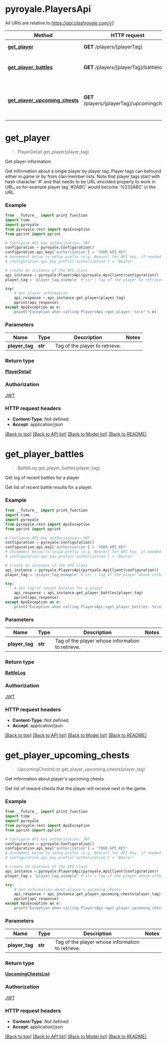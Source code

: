 # pyroyale.PlayersApi

All URIs are relative to *https://api.clashroyale.com/v1*

Method | HTTP request | Description
------------- | ------------- | -------------
[**get_player**](PlayersApi.md#get_player) | **GET** /players/{playerTag} | Get player information
[**get_player_battles**](PlayersApi.md#get_player_battles) | **GET** /players/{playerTag}/battlelog | Get log of recent battles for a player
[**get_player_upcoming_chests**](PlayersApi.md#get_player_upcoming_chests) | **GET** /players/{playerTag}/upcomingchests | Get information about player&#x27;s upcoming chests

# **get_player**
> PlayerDetail get_player(player_tag)

Get player information

Get information about a single player by player tag. Player tags can befound either in game or by from clan member lists. Note that player tags start with hash character '#' and that needs to be URL-encoded properly to work in URL, so for example player tag '#2ABC' would become '%232ABC' in the URL. 

### Example
```python
from __future__ import print_function
import time
import pyroyale
from pyroyale.rest import ApiException
from pprint import pprint

# Configure API key authorization: JWT
configuration = pyroyale.Configuration()
configuration.api_key['authorization'] = 'YOUR_API_KEY'
# Uncomment below to setup prefix (e.g. Bearer) for API key, if needed
# configuration.api_key_prefix['authorization'] = 'Bearer'

# create an instance of the API class
api_instance = pyroyale.PlayersApi(pyroyale.ApiClient(configuration))
player_tag = 'player_tag_example' # str | Tag of the player to retrieve. 

try:
    # Get player information
    api_response = api_instance.get_player(player_tag)
    pprint(api_response)
except ApiException as e:
    print("Exception when calling PlayersApi->get_player: %s\n" % e)
```

### Parameters

Name | Type | Description  | Notes
------------- | ------------- | ------------- | -------------
 **player_tag** | **str**| Tag of the player to retrieve.  | 

### Return type

[**PlayerDetail**](PlayerDetail.md)

### Authorization

[JWT](../README.md#JWT)

### HTTP request headers

 - **Content-Type**: Not defined
 - **Accept**: application/json

[[Back to top]](#) [[Back to API list]](../README.md#documentation-for-api-endpoints) [[Back to Model list]](../README.md#documentation-for-models) [[Back to README]](../README.md)

# **get_player_battles**
> BattleLog get_player_battles(player_tag)

Get log of recent battles for a player

Get list of recent battle results for a player. 

### Example
```python
from __future__ import print_function
import time
import pyroyale
from pyroyale.rest import ApiException
from pprint import pprint

# Configure API key authorization: JWT
configuration = pyroyale.Configuration()
configuration.api_key['authorization'] = 'YOUR_API_KEY'
# Uncomment below to setup prefix (e.g. Bearer) for API key, if needed
# configuration.api_key_prefix['authorization'] = 'Bearer'

# create an instance of the API class
api_instance = pyroyale.PlayersApi(pyroyale.ApiClient(configuration))
player_tag = 'player_tag_example' # str | Tag of the player whose information to retrieve. 

try:
    # Get log of recent battles for a player
    api_response = api_instance.get_player_battles(player_tag)
    pprint(api_response)
except ApiException as e:
    print("Exception when calling PlayersApi->get_player_battles: %s\n" % e)
```

### Parameters

Name | Type | Description  | Notes
------------- | ------------- | ------------- | -------------
 **player_tag** | **str**| Tag of the player whose information to retrieve.  | 

### Return type

[**BattleLog**](BattleLog.md)

### Authorization

[JWT](../README.md#JWT)

### HTTP request headers

 - **Content-Type**: Not defined
 - **Accept**: application/json

[[Back to top]](#) [[Back to API list]](../README.md#documentation-for-api-endpoints) [[Back to Model list]](../README.md#documentation-for-models) [[Back to README]](../README.md)

# **get_player_upcoming_chests**
> UpcomingChestsList get_player_upcoming_chests(player_tag)

Get information about player's upcoming chests

Get list of reward chests that the player will receive next in the game. 

### Example
```python
from __future__ import print_function
import time
import pyroyale
from pyroyale.rest import ApiException
from pprint import pprint

# Configure API key authorization: JWT
configuration = pyroyale.Configuration()
configuration.api_key['authorization'] = 'YOUR_API_KEY'
# Uncomment below to setup prefix (e.g. Bearer) for API key, if needed
# configuration.api_key_prefix['authorization'] = 'Bearer'

# create an instance of the API class
api_instance = pyroyale.PlayersApi(pyroyale.ApiClient(configuration))
player_tag = 'player_tag_example' # str | Tag of the player whose information to retrieve. 

try:
    # Get information about player's upcoming chests
    api_response = api_instance.get_player_upcoming_chests(player_tag)
    pprint(api_response)
except ApiException as e:
    print("Exception when calling PlayersApi->get_player_upcoming_chests: %s\n" % e)
```

### Parameters

Name | Type | Description  | Notes
------------- | ------------- | ------------- | -------------
 **player_tag** | **str**| Tag of the player whose information to retrieve.  | 

### Return type

[**UpcomingChestsList**](UpcomingChestsList.md)

### Authorization

[JWT](../README.md#JWT)

### HTTP request headers

 - **Content-Type**: Not defined
 - **Accept**: application/json

[[Back to top]](#) [[Back to API list]](../README.md#documentation-for-api-endpoints) [[Back to Model list]](../README.md#documentation-for-models) [[Back to README]](../README.md)

